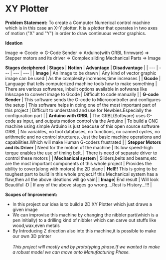 # **XY Plotter**
**Problem Statement:**
To create a Computer Numerical control machine which is in this case an X–Y plotter.
It is a plotter that operates in two axes of motion ("X" and "Y") in order to draw continuous vector graphics.

**Ideation**

Image &#8658; Gcode &#8658; G-Code Sender &#8658; Arduino(with GRBL firmware) &#8658; Stepper motors and its driver &#8658;
Complex sliding  Mechanical Parts &#8658; Image

**Stages deciphered**
| **Stages** | **Notion** | **Advantage** | **Disadvantage** |
| --- | --- | --- | --- |
| **Image** | An Image to be drawn | Any kind of vector graphic image can be used  | As the complesity increases,time increases |
| **Gcode** | Language that tells computerized machine tools how to make something  | There are various softwares, inbuilt options available in sofwares like Inkscape to convert image to Gcode | Difficult to code manually |
| **G-code Sender** | This software sends the G-code to Microcontroller and configures the setup | This software helps in doing one of the most important part of this project | Difficult to understand and use for Newbies.Especially the configuration part |
| **Arduino with GRBL** | The GRBL(Software) uses G-code as input, and outputs motion control via the Arduino | To build a CNC machine using simple Arduino is just beacuse of this open source software GRBL  | No variables, no tool databases, no functions, no canned cycles, no arithmetic and no control structures. Just the basic machine operations and capabilities.Which will make Human G-coders frustrated |
| **Stepper Motors and its Driver** | Need for the motion of the machine |  Its low speed-high torque enables the use of timing belt.  | There is need of separate driver to control these motors |
| **Mechanical system** | Sliders,belts and beams,etc are the most important components of this whole project | Provides the ability to cover(along with motors) the 2D plane  | **Hell!!** This is going to be toughest part to build in this whole project.If this Mechanical system has a flaw,then all the above ideations will go vain|
| **Image**| End result | Will look Beautiful :D | If any of the above stages go wrong....Rest is History...!!! |

**Scopes of Improvement:**
* In this project our idea is to build a 2D XY Plotter which just draws a given image
* We can improvise this machine by changing the nibbler part(which is a pen initially) to a drilling kind of nibbler which can carve out stuffs like wood,wax,even metals
* By Introducing Z direction also into this machine,it is possible to make our own 3D printer
\
\
*This project will mostly end by prototyping phase.If we wanted to make a robust model we can move onto Manufacturing Phase.*
